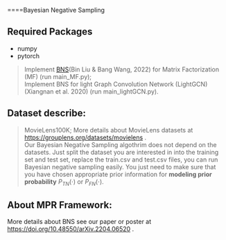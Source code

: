 ====Bayesian Negative Sampling

## Required Packages
- numpy
- pytorch
>Implement [BNS](https://doi.org/10.48550/arXiv.2204.06520)(Bin Liu & Bang Wang, 2022) for Matrix Factorization (MF) (run main_MF.py); <br>
>Implement BNS for light Graph Convolution Network (LightGCN) (Xiangnan et al. 2020) (run main_lightGCN.py).

## Dataset describe: 
>MovieLens100K; More details about MovieLens datasets at https://grouplens.org/datasets/movielens .<br>
>Our Bayesian Negative Sampling algothrim does not depend on the datasets. Just split the dataset you are interested in into the training set and test set, replace the train.csv and test.csv files, you can run Bayesian negative sampling easily. You just need to make sure that you have chosen appropriate prior information for **modeling prior probability** $P_{TN}(\cdot)$ or $P_{FN}(\cdot)$.

## About MPR Framework:
More details about BNS see our paper or poster at https://doi.org/10.48550/arXiv.2204.06520 .
